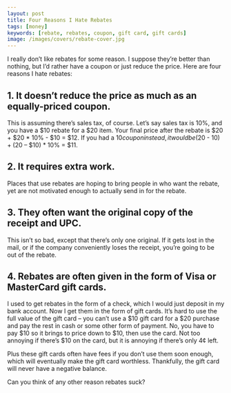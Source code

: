 ```yaml
---
layout: post
title: Four Reasons I Hate Rebates
tags: [money]
keywords: [rebate, rebates, coupon, gift card, gift cards]
image: /images/covers/rebate-cover.jpg
---
```


I really don’t like rebates for some reason. I suppose they’re better than nothing, but I’d rather have a coupon or just reduce the price. Here are four reasons I hate rebates:

## 1.	It doesn’t reduce the price as much as an equally-priced coupon.

This is assuming there’s sales tax, of course. Let’s say sales tax is 10%, and you have a $10 rebate for a $20 item. Your final price after the rebate is $20 + $20 * 10% - $10 = $12. If you had a $10 coupon instead, it would be ($20 - $10) + ($20 – $10) * 10% = $11.

## 2.	It requires extra work.

Places that use rebates are hoping to bring people in who want the rebate, yet are not motivated enough to actually send in for the rebate.

## 3.	They often want the original copy of the receipt and UPC.

This isn’t so bad, except that there’s only one original. If it gets lost in the mail, or if the company conveniently loses the receipt, you’re going to be out of the rebate.

## 4.	Rebates are often given in the form of Visa or MasterCard gift cards.

I used to get rebates in the form of a check, which I would just deposit in my bank account. Now I get them in the form of gift cards. It’s hard to use the full value of the gift card – you can’t use a $10 gift card for a $20 purchase and pay the rest in cash or some other form of payment. No, you have to pay $10 so it brings to price down to $10, then use the card. Not too annoying if there’s $10 on the card, but it is annoying if there’s only 4¢ left.

Plus these gift cards often have fees if you don’t use them soon enough, which will eventually make the gift card worthless. Thankfully, the gift card will never have a negative balance.

Can you think of any other reason rebates suck?
